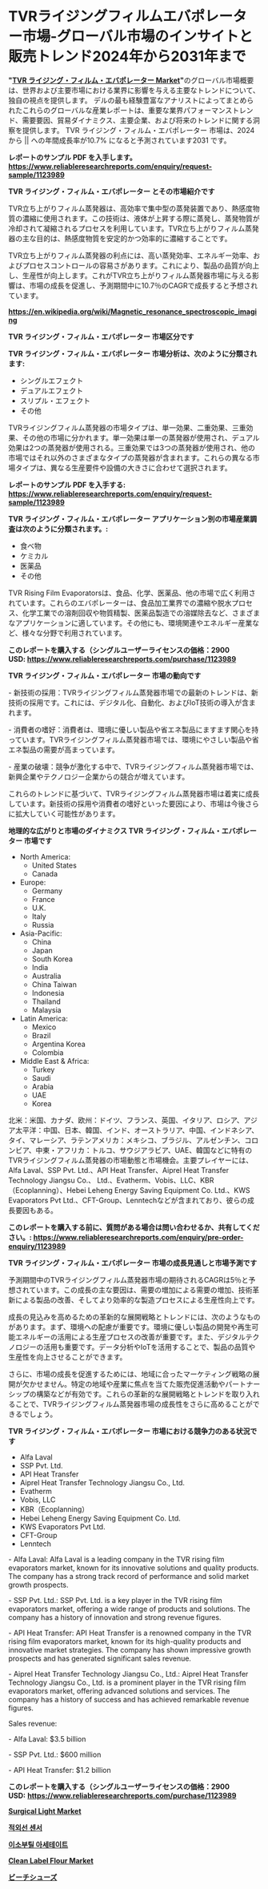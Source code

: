 <p><h1>TVRライジングフィルムエバポレーター市場-グローバル市場のインサイトと販売トレンド2024年から2031年まで</h1></p><p><strong>"<a href="https://www.reliableresearchreports.com/tvr-rising-film-evaporators-r1123989">TVR ライジング・フィルム・エバポレーター Market</a>"</strong>のグローバル市場概要は、世界および主要市場における業界に影響を与える主要なトレンドについて、独自の視点を提供します。 デルの最も経験豊富なアナリストによってまとめられたこれらのグローバルな産業レポートは、重要な業界パフォーマンストレンド、需要要因、貿易ダイナミクス、主要企業、および将来のトレンドに関する洞察を提供します。 TVR ライジング・フィルム・エバポレーター 市場は、2024 から || への年間成長率が10.7% になると予測されています2031 です。</p>
<p><strong>レポートのサンプル PDF を入手します。</strong><strong><a href="https://www.reliableresearchreports.com/enquiry/request-sample/1123989">https://www.reliableresearchreports.com/enquiry/request-sample/1123989</a></strong></p>
<p><strong>TVR ライジング・フィルム・エバポレーター とその市場紹介です</strong></p>
<p><p>TVR立ち上がりフィルム蒸発器は、高効率で集中型の蒸発装置であり、熱感度物質の濃縮に使用されます。この技術は、液体が上昇する際に蒸発し、蒸発物質が冷却されて凝縮されるプロセスを利用しています。TVR立ち上がりフィルム蒸発器の主な目的は、熱感度物質を安定的かつ効率的に濃縮することです。</p><p>TVR立ち上がりフィルム蒸発器の利点には、高い蒸発効率、エネルギー効率、およびプロセスコントロールの容易さがあります。これにより、製品の品質が向上し、生産性が向上します。これがTVR立ち上がりフィルム蒸発器市場に与える影響は、市場の成長を促進し、予測期間中に10.7％のCAGRで成長すると予想されています。</p><a href="https://en.wikipedia.org/wiki/Magnetic_resonance_spectroscopic_imaging"></a></p>
<p><strong><a href="https://en.wikipedia.org/wiki/Magnetic_resonance_spectroscopic_imaging">https://en.wikipedia.org/wiki/Magnetic_resonance_spectroscopic_imaging</a></strong></p>
<p><strong>TVR ライジング・フィルム・エバポレーター&nbsp;市場区分です</strong><strong></strong></p>
<p><strong>TVR ライジング・フィルム・エバポレーター 市場分析は、次のように分類されます:</strong>&nbsp;</p>
<p><ul><li>シングルエフェクト</li><li>デュアルエフェクト</li><li>スリプル・エフェクト</li><li>その他</li></ul></p>
<p><p>TVRライジングフィルム蒸発器の市場タイプは、単一効果、二重効果、三重効果、その他の市場に分かれます。単一効果は単一の蒸発器が使用され、デュアル効果は2つの蒸発器が使用される。三重効果では3つの蒸発器が使用され、他の市場ではそれ以外のさまざまなタイプの蒸発器が含まれます。これらの異なる市場タイプは、異なる生産要件や設備の大きさに合わせて選択されます。</p></p>
<p><strong>レポートのサンプル PDF を入手する: <a href="https://www.reliableresearchreports.com/enquiry/request-sample/1123989">https://www.reliableresearchreports.com/enquiry/request-sample/1123989</a></strong></p>
<p><strong> TVR ライジング・フィルム・エバポレーター アプリケーション別の市場産業調査は次のように分類されます。:</strong></p>
<p><ul><li>食べ物</li><li>ケミカル</li><li>医薬品</li><li>その他</li></ul></p>
<p><p>TVR Rising Film Evaporatorsは、食品、化学、医薬品、他の市場で広く利用されています。これらのエバポレーターは、食品加工業界での濃縮や脱水プロセス、化学工業での溶剤回収や物質精製、医薬品製造での溶媒除去など、さまざまなアプリケーションに適しています。その他にも、環境関連やエネルギー産業など、様々な分野で利用されています。</p></p>
<p><strong>このレポートを購入する（シングルユーザーライセンスの価格：2900 USD:</strong><strong>&nbsp;<a href="https://www.reliableresearchreports.com/purchase/1123989">https://www.reliableresearchreports.com/purchase/1123989</a></strong></p>
<p><strong>TVR ライジング・フィルム・エバポレーター 市場の動向です</strong></p>
<p><p>- 新技術の採用：TVRライジングフィルム蒸発器市場での最新のトレンドは、新技術の採用です。これには、デジタル化、自動化、およびIoT技術の導入が含まれます。</p><p>- 消費者の嗜好：消費者は、環境に優しい製品や省エネ製品にますます関心を持っています。TVRライジングフィルム蒸発器市場では、環境にやさしい製品や省エネ製品の需要が高まっています。</p><p>- 産業の破壊：競争が激化する中で、TVRライジングフィルム蒸発器市場では、新興企業やテクノロジー企業からの競合が増えています。</p><p>これらのトレンドに基づいて、TVRライジングフィルム蒸発器市場は着実に成長しています。新技術の採用や消費者の嗜好といった要因により、市場は今後さらに拡大していく可能性があります。</p></p>
<p><strong>地理的な広がりと市場のダイナミクス TVR ライジング・フィルム・エバポレーター 市場です</strong></p>
<p><ul>
    <li>
        North America:
        <ul>
            <li>United States</li>
            <li>Canada</li>
        </ul>
    </li>
    <li>
        Europe:
        <ul>
            <li>Germany</li>
            <li>France</li>
            <li>U.K.</li>
            <li>Italy</li>
            <li>Russia</li>
        </ul>
    </li>
    <li>
        Asia-Pacific:
        <ul>
            <li>China</li>
            <li>Japan</li>
            <li>South Korea</li>
            <li>India</li>
            <li>Australia</li>
            <li>China Taiwan</li>
            <li>Indonesia</li>
            <li>Thailand</li>
            <li>Malaysia</li>
        </ul>
    </li>
    <li>
        Latin America:
        <ul>
            <li>Mexico</li>
            <li>Brazil</li>
            <li>Argentina Korea</li>
            <li>Colombia</li>
        </ul>
    </li>
    <li>
        Middle East & Africa:
        <ul>
            <li>Turkey</li>
            <li>Saudi</li>
            <li>Arabia</li>
            <li>UAE</li>
            <li>Korea</li>
        </ul>
    </li>
    </ul></p>
<p><p>北米：米国、カナダ、欧州：ドイツ、フランス、英国、イタリア、ロシア、アジア太平洋：中国、日本、韓国、インド、オーストラリア、中国、インドネシア、タイ、マレーシア、ラテンアメリカ：メキシコ、ブラジル、アルゼンチン、コロンビア、中東・アフリカ：トルコ、サウジアラビア、UAE、韓国などに特有のTVRライジングフィルム蒸発器の市場動態と市場機会。主要プレイヤーには、Alfa Laval、SSP Pvt. Ltd.、API Heat Transfer、Aiprel Heat Transfer Technology Jiangsu Co.、 Ltd.、Evatherm、Vobis、LLC、KBR（Ecoplanning）、Hebei Leheng Energy Saving Equipment Co. Ltd.、KWS Evaporators Pvt Ltd.、CFT-Group、Lenntechなどが含まれており、彼らの成長要因もある。</p></p>
<p><strong>このレポートを購入する前に、質問がある場合は問い合わせるか、共有してください。:&nbsp;<a href="https://www.reliableresearchreports.com/enquiry/pre-order-enquiry/1123989">https://www.reliableresearchreports.com/enquiry/pre-order-enquiry/1123989</a></strong></p>
<p><strong>TVR ライジング・フィルム・エバポレーター 市場の成長見通しと市場予測です</strong></p>
<p><p>予測期間中のTVRライジングフィルム蒸発器市場の期待されるCAGRは5％と予想されています。この成長の主な要因は、需要の増加による需要の増加、技術革新による製品の改善、そしてより効率的な製造プロセスによる生産性向上です。</p><p>成長の見込みを高めるための革新的な展開戦略とトレンドには、次のようなものがあります。まず、環境への配慮が重要です。環境に優しい製品の開発や再生可能エネルギーの活用による生産プロセスの改善が重要です。また、デジタルテクノロジーの活用も重要です。データ分析やIoTを活用することで、製品の品質や生産性を向上させることができます。</p><p>さらに、市場の成長を促進するためには、地域に合ったマーケティング戦略の展開が欠かせません。特定の地域や産業に焦点を当てた販売促進活動やパートナーシップの構築などが有効です。これらの革新的な展開戦略とトレンドを取り入れることで、TVRライジングフィルム蒸発器市場の成長性をさらに高めることができるでしょう。</p></p>
<p><strong>TVR ライジング・フィルム・エバポレーター 市場における競争力のある状況です</strong></p>
<p><ul><li>Alfa Laval</li><li>SSP Pvt. Ltd.</li><li>API Heat Transfer</li><li>Aiprel Heat Transfer Technology Jiangsu Co., Ltd.</li><li>Evatherm</li><li>Vobis, LLC</li><li>KBR（Ecoplanning）</li><li>Hebei Leheng Energy Saving Equipment Co. Ltd.</li><li>KWS Evaporators Pvt Ltd.</li><li>CFT-Group</li><li>Lenntech</li></ul></p>
<p><p>- Alfa Laval: Alfa Laval is a leading company in the TVR rising film evaporators market, known for its innovative solutions and quality products. The company has a strong track record of performance and solid market growth prospects.</p><p>- SSP Pvt. Ltd.: SSP Pvt. Ltd. is a key player in the TVR rising film evaporators market, offering a wide range of products and solutions. The company has a history of innovation and strong revenue figures.</p><p>- API Heat Transfer: API Heat Transfer is a renowned company in the TVR rising film evaporators market, known for its high-quality products and innovative market strategies. The company has shown impressive growth prospects and has generated significant sales revenue.</p><p>- Aiprel Heat Transfer Technology Jiangsu Co., Ltd.: Aiprel Heat Transfer Technology Jiangsu Co., Ltd. is a prominent player in the TVR rising film evaporators market, offering advanced solutions and services. The company has a history of success and has achieved remarkable revenue figures.</p><p>Sales revenue:</p><p>- Alfa Laval: $3.5 billion</p><p>- SSP Pvt. Ltd.: $600 million</p><p>- API Heat Transfer: $1.2 billion</p></p>
<p><strong>このレポートを購入する（シングルユーザーライセンスの価格：2900 USD:</strong>&nbsp;<strong><a href="https://www.reliableresearchreports.com/purchase/1123989">https://www.reliableresearchreports.com/purchase/1123989</a></strong></p>
<p><strong><p><a href="https://medium.com/@norchellecan/insights-into-the-surgical-light-industry-market-financial-status-market-size-and-revenue-82e87c889968">Surgical Light Market</a></p><p><a href="https://medium.com/@pwhkjukf5/%EA%B8%80%EB%A1%9C%EB%B2%8C-%EC%A0%81%EC%99%B8%EC%84%A0-%EA%B4%91%EC%84%BC%EC%84%9C-%EC%8B%9C%EC%9E%A5-%EA%B7%9C%EB%AA%A8%EB%8A%94-2024%EB%85%84%EB%B6%80%ED%84%B0-2031%EB%85%84%EA%B9%8C%EC%A7%80-9-8-%EC%9D%98-%EC%97%B0%ED%8F%89%EA%B7%A0-%EC%84%B1%EC%9E%A5%EB%A5%A0%EC%9D%84-%EA%B2%BD%ED%97%98%ED%95%A0-%EA%B2%83%EC%9C%BC%EB%A1%9C-%EC%97%85%EA%B3%84-%EC%A0%84%EB%A7%9D%EB%90%A9%EB%8B%88%EB%8B%A4-e9d88f5a170e">적외선 센서</a></p><p><a href="https://medium.com/@trevorkruvalis5678/%EC%9D%B4%EC%86%8C%EB%B6%80%ED%8B%B8-%EC%95%84%EC%84%B8%ED%85%8C%EC%9D%B4%ED%8A%B8-%EC%8B%9C%EC%9E%A5-%EA%B7%9C%EB%AA%A8-%EC%A0%90%EC%9C%A0%EC%9C%A8-%EB%B0%8F-%ED%8A%B8%EB%A0%8C%EB%93%9C-%EB%B6%84%EC%84%9D-%EB%B3%B4%EA%B3%A0%EC%84%9C-%EC%A0%9C%ED%92%88-%EC%95%BD%ED%95%99-%EB%93%B1%EA%B8%89-%ED%99%94%EC%9E%A5%ED%92%88-%EB%93%B1%EA%B8%89-%EC%82%B0%EC%97%85%EC%9A%A9-%EB%93%B1%EA%B8%89-%EB%B0%8F-%EC%84%B8%EA%B7%B8%EB%A8%BC%ED%8A%B8-%EC%98%88%EC%B8%A1-2024-2031-a996a2820396">이소부틸 아세테이트</a></p><p><a href="https://github.com/trameciabutler45/Market-Research-Report-List-1/blob/main/clean-label-flour-market.md">Clean Label Flour Market</a></p><p><a href="https://medium.com/@dm15982023/%E3%83%93%E3%83%BC%E3%83%81%E3%82%B7%E3%83%A5%E3%83%BC%E3%82%BA%E5%B8%82%E5%A0%B4%E3%81%AE%E4%BA%88%E6%B8%AC-2024%E5%B9%B4%E3%81%8B%E3%82%892031%E5%B9%B4%E3%81%BE%E3%81%A7%E3%81%AE%E3%82%B0%E3%83%AD%E3%83%BC%E3%83%90%E3%83%AB%E5%B8%82%E5%A0%B4%E3%83%88%E3%83%AC%E3%83%B3%E3%83%89%E3%81%A8%E5%88%86%E6%9E%90%E3%81%AF-150%E3%83%9A%E3%83%BC%E3%82%B8%E3%81%A7%E3%82%AB%E3%83%90%E3%83%BC%E3%81%95%E3%82%8C%E3%81%A6%E3%81%84%E3%81%BE%E3%81%99-a85c74e558d6">ビーチシューズ</a></p></strong></p>